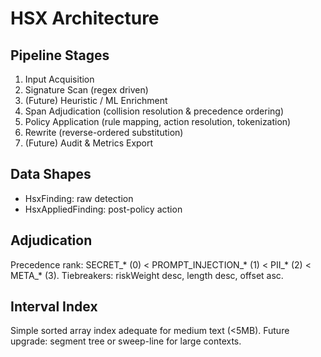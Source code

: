 # HSX Architecture

## Pipeline Stages
1. Input Acquisition
2. Signature Scan (regex driven)
3. (Future) Heuristic / ML Enrichment
4. Span Adjudication (collision resolution & precedence ordering)
5. Policy Application (rule mapping, action resolution, tokenization)
6. Rewrite (reverse-ordered substitution)
7. (Future) Audit & Metrics Export

## Data Shapes
- HsxFinding: raw detection
- HsxAppliedFinding: post-policy action

## Adjudication
Precedence rank: SECRET_* (0) < PROMPT_INJECTION_* (1) < PII_* (2) < META_* (3). Tiebreakers: riskWeight desc, length desc, offset asc.

## Interval Index
Simple sorted array index adequate for medium text (<5MB). Future upgrade: segment tree or sweep-line for large contexts.
